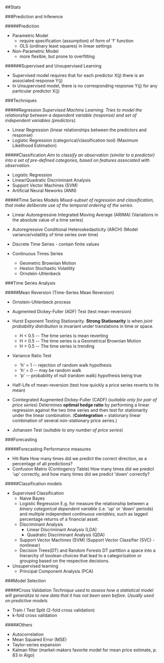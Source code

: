 ##Stats

###Prediction and Inference

#####Prediction

* Parametric Model
    - require specification (assumption) of form of 'f' function 
    - OLS (ordinary least squares) in linear settings
* Non-Parametric Model
    - more flexible, but prone to overfitting

######Supervised and Unsupervised Learning

* Supervised model requires that for each predictor X(j) there is an associated 
  response Y(j)
* In Unsupervised model, there is no corresponding response Y(j) for any
  particular predictor X(j)

###Techniques

#####Regression
*Supervised Machine Learning. Tries to model the relationship between a dependent 
variable (response) and set of independent variables (predictors).*

* Linear Regression (linear relationships between the predictors and response)
* Logistic Regression (categorical/classification tool) (Maximum Likelihood Estimation)

#####Classification
*Aim to classify an observation (similar to a predictor) into a set of pre-defined
categories, based on features associated with observation.*

* Logistic Regression
* Linear/Quadratic Discriminant Analysis
* Support Vector Machines (SVM)
* Artificial Neural Neworks (ANN)

#####Time Series Models
*Mixed-subset of regression and classification, that make deliberate use 
of the temporal ordering of the series.*

* Linear Autoregressive Integrated Moving Average (ARIMA)
  (Variations in the absolute value of a time series)
* Autoregressive Conditional Heteroskedasticity (ARCH)
  (Model variance/volatility of time series over time)

* Discrete Time Series - contain finite values
* Continuous Times Series
    - Geometric Brownian Motion
    - Heston Stochastic Volatility
    - Ornstein-Uhlenbeck

###Time Series Analysis

#####Mean Reversion (Time-Series Mean Reversion)

* Ornstein-Uhlenbeck process
* Augmented Dickey-Fuller (ADF) Test (test mean-reversion)
* Hurst Exponent
  Testing Stationarity. **Strong Stationarity** is when *joint probability distribution* 
  is invariant under translations in time or space.
    * H < 0.5 -- The time series is mean reverting
    * H = 0.5 -- The time series is a Geometrical Brownian Motion
    * H > 0.5 -- The time series is trending
* Variance Ratio Test
    * 'h' = 1 -- rejection of random walk hypothesis
    * 'h' = 0 -- may be random walk
    * 'p' -- probability of null (random walk) hypothesis being true
* Half-Life of mean-reversion (test how quickly a price series reverts to its mean)

* Cointegrated Augmented Dickey-Fuller (CADF) (*suitable only for pair of price series*)
  Determines **optimal hedge ratio** by performing a linear regression against the two 
  time series and then test for stationarity under the linear combination.
  (**Cointegration** = stationary linear combination of several non-stationary
                       price series.)
* Johansen Test (*suitable to any number of price series*)

###Forecasting

#####Forecasting Performance measures

* Hit-Rate
  How many times did we predict the correct direction, as a percentage of all predictions?
* Confusion Matrix (Contingency Table)
  How many times did we predict 'up' correctly, and how many times did we 
  predict 'down' correctly?

#####Classification models

* Supervised Classification
  - Naive Bayes
  - Logistic Regression
    E.g. for measure the relationship between a *binary categorical dependent variable* 
    (i.e. 'up' or 'down' periods) and multiple independent *continuous variables*, such as
    lagged percentage returns of a financial asset.
  - Discriminant Analysis
      + Linear Discriminant Analysis (LDA)
      + Quadratic Discriminant Analysis (QDA)
  - Support Vector Machines (SVM) (Support Vector Classifier (SVC) - nonlinear)
  - Decision Trees(DT) and Random Forests
    DT partition a space into a hierarchy of boolean choices that lead to a categorization
    or grouping based on the respective decisions.
* Unsupervised learning
  - Principal Component Analysis (PCA)

###Model Selection

#####Cross Validation
*Technique used to assess how a statistical model will generalize to new data
that it has not been seen before. Usually used on predictive models.*

* Train / Test Split (2-fold cross validation)
* k-fold cross validation

#####Others

* Autocorrelation
* Mean Squared Error (MSE)
* Taylor-series expansion
* Kalman filter (market-makers favorite model for mean price estimate, p. 83 in Algo)
